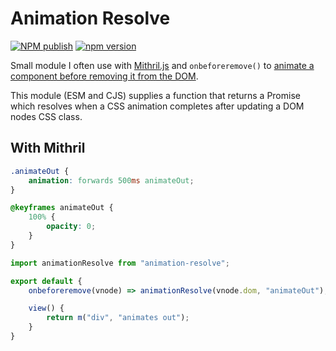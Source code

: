 # Animation Resolve

[![NPM publish](https://github.com/kevinkace/animation-resolve/actions/workflows/npm-publish.yml/badge.svg)](https://github.com/kevinkace/animation-resolve/actions/workflows/npm-publish.yml)
[![npm version](https://badge.fury.io/js/animation-resolve.svg)](https://badge.fury.io/js/animation-resolve)

Small module I often use with [Mithril.js](https://github.com/mitrhiljs/mithril.js) and `onbeforeremove()` to [animate a component before removing it from the DOM](https://github.com/MithrilJS/mithril.js/blob/next/docs/animation.md#animation-on-element-removal).

This module (ESM and CJS) supplies a function that returns a Promise which resolves when a CSS animation completes after updating a DOM nodes CSS class.

## With Mithril

```css
.animateOut {
    animation: forwards 500ms animateOut;
}

@keyframes animateOut {
    100% {
        opacity: 0;
    }
}
```

```js
import animationResolve from "animation-resolve";

export default {
    onbeforeremove(vnode) => animationResolve(vnode.dom, "animateOut"),

    view() {
        return m("div", "animates out");
    }
}
```